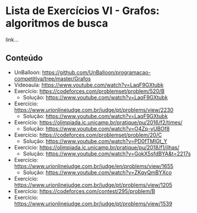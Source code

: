 # Lista de Exercícios VI - Grafos: algoritmos de busca

link...

## Conteúdo
* UnBalloon: https://github.com/UnBalloon/programacao-competitiva/tree/master/Grafos
* Vídeoaula: https://www.youtube.com/watch?v=LaqF9GXtubk
* Exercício: https://codeforces.com/problemset/problem/520/B
	* Solução: https://www.youtube.com/watch?v=LaqF9GXtubk
* Exercício: https://www.urionlinejudge.com.br/judge/pt/problems/view/2230
	* Solução: https://www.youtube.com/watch?v=LaqF9GXtubk
* Exercício: https://olimpiada.ic.unicamp.br/pratique/pu/2016/f2/times/
	* Solução: https://www.youtube.com/watch?v=O4Zp-vUBOf8
* Exercício: https://codeforces.com/problemset/problem/20/C
	* Solução: https://www.youtube.com/watch?v=PD0fTMlGt_Y
* Exercício: https://olimpiada.ic.unicamp.br/pratique/pu/2018/f1/ilhas/
	* Solução: https://www.youtube.com/watch?v=GokX5sfdBYA&t=2217s
* Exercício: https://www.urionlinejudge.com.br/judge/en/problems/view/1655
	* Solução: https://www.youtube.com/watch?v=ZKqyQmBYXco
* Exercício: https://www.urionlinejudge.com.br/judge/pt/problems/view/1205
* Exercício: https://codeforces.com/contest/295/problem/B
* Exercício: https://www.urionlinejudge.com.br/judge/pt/problems/view/1539
